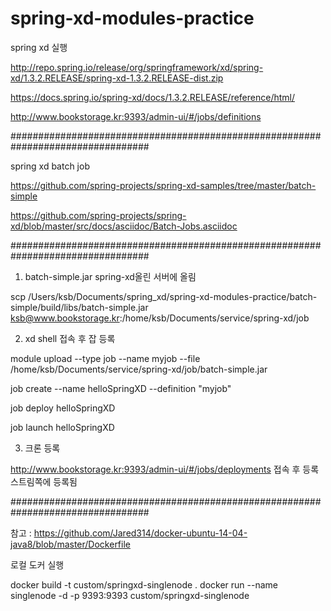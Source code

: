 # spring-xd-modules-practice

spring xd 실행

http://repo.spring.io/release/org/springframework/xd/spring-xd/1.3.2.RELEASE/spring-xd-1.3.2.RELEASE-dist.zip

https://docs.spring.io/spring-xd/docs/1.3.2.RELEASE/reference/html/

http://www.bookstorage.kr:9393/admin-ui/#/jobs/definitions


#################################################################################

spring xd batch job

https://github.com/spring-projects/spring-xd-samples/tree/master/batch-simple

https://github.com/spring-projects/spring-xd/blob/master/src/docs/asciidoc/Batch-Jobs.asciidoc


#################################################################################


1. batch-simple.jar spring-xd올린 서버에 올림

scp /Users/ksb/Documents/spring_xd/spring-xd-modules-practice/batch-simple/build/libs/batch-simple.jar ksb@www.bookstorage.kr:/home/ksb/Documents/service/spring-xd/job


2. xd shell 접속 후 잡 등록

module upload --type job --name myjob --file /home/ksb/Documents/service/spring-xd/job/batch-simple.jar

job create --name helloSpringXD --definition "myjob"

job deploy helloSpringXD

job launch helloSpringXD


3. 크론 등록

http://www.bookstorage.kr:9393/admin-ui/#/jobs/deployments 접속 후 등록
스트림쪽에 등록됨

#################################################################################

참고 : https://github.com/Jared314/docker-ubuntu-14-04-java8/blob/master/Dockerfile

로컬 도커 실행

docker build -t custom/springxd-singlenode .
docker run --name singlenode -d -p 9393:9393 custom/springxd-singlenode







